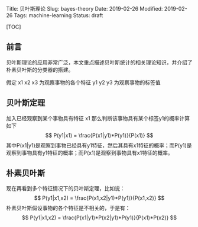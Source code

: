 Title: 贝叶斯理论
Slug: bayes-theory
Date: 2019-02-26
Modified: 2019-02-26
Tags: machine-learning
Status: draft

[TOC]

## 前言

贝叶斯理论的应用非常广泛，本文重点描述贝叶斯统计的相关理论知识，并介绍了朴素贝叶斯的分类器的搭建。

假定 x1 x2 x3 为观察事物的各个特征 y1 y2 y3 为观察事物的标签值

## 贝叶斯定理

加入已经观察到某个事物具有特征 x1 那么判断该事物具有某个标签y1的概率计算如下
$$
P(y1|x1) = \frac{P(x1|y1)*P(y1)}{P(x1)}
$$
其中P(x1|y1)是观察到事物已经具有y1特征，然后其具有x1特征的概率；而P(y1)是观察到事物具有y1特征的概率；而P(x1)是观察到事物具有x1特征的概率。



## 朴素贝叶斯

现在再看到多个特征情况下的贝叶斯定理，比如说：
$$
P(y1|x1,x2) = \frac{P(x1,x2|y1)*P(y1)}{P(x1,x2)}
$$
朴素贝叶斯假设事物的各个特征是不相关的，于是有：
$$
P(y1|x1,x2) = \frac{P(x1|y1)*P(x2|y1)*P(y1)}{P(x1)*P(x2)}
$$

